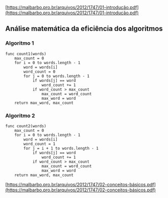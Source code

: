 [https://malbarbo.pro.br/arquivos/2012/1747/01-introdução.pdf](https://malbarbo.pro.br/arquivos/2012/1747/01-introdução.pdf)

## Análise matemática da eficiência dos algoritmos

### Algoritmo 1

```
func count1(words)
    max_count = 0
    for i = 0 to words.length - 1
        word = words[i]
        word_count = 0
        for j = 0 to words.length - 1
            if words[j] == word
                word_count += 1
            if word_count > max_count
                max_count = word_count
                max_word = word
    return max_word, max_count
```

### Algoritmo 2

```
func count2(words)
    max_count = 0
    for i = 0 to words.length - 1
        word = words[i]
        word_count = 1
        for j = i + 1 to words.length - 1
            if words[j] == word
                word_count += 1
            if word_count > max_count
                max_count = word_count
                max_word = word
    return max_word, max_count
```


[https://malbarbo.pro.br/arquivos/2012/1747/02-conceitos-básicos.pdf](https://malbarbo.pro.br/arquivos/2012/1747/02-conceitos-básicos.pdf)
